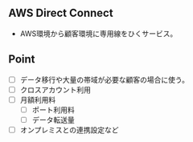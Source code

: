 ## AWS Direct Connect
* AWS環境から顧客環境に専用線をひくサービス。
## Point
  - [ ] データ移行や大量の帯域が必要な顧客の場合に使う。
  - [ ] クロスアカウント利用
  - [ ] 月額利用料
    - [ ] ポート利用料
    - [ ] データ転送量
  - [ ] オンプレミスとの連携設定など